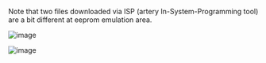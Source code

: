 

Note that two files downloaded via ISP (artery In-System-Programming tool) are a bit different at eeprom emulation area.

![image](https://user-images.githubusercontent.com/48498823/227568791-267d23d2-ea47-4f66-a6ba-002b63fb15d0.png)

![image](https://user-images.githubusercontent.com/48498823/227568851-a78aa97b-a36f-4fb5-af10-c777955859e4.png)
